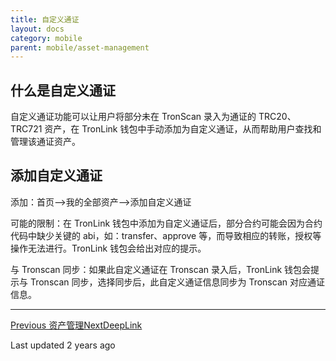 ```yaml
---
title: 自定义通证
layout: docs
category: mobile
parent: mobile/asset-management
---
```


## **什么是自定义通证**

自定义通证功能可以让用户将部分未在 TronScan 录入为通证的 TRC20、TRC721 资产，在 TronLink 钱包中手动添加为自定义通证，从而帮助用户查找和管理该通证资产。

## 添加自定义通证

添加：首页-->我的全部资产-->添加自定义通证

可能的限制：在 TronLink 钱包中添加为自定义通证后，部分合约可能会因为合约代码中缺少关键的 abi，如：transfer、approve 等，而导致相应的转账，授权等操作无法进行。TronLink 钱包会给出对应的提示。

与 Tronscan 同步：如果此自定义通证在 Tronscan 录入后，TronLink 钱包会提示与 Tronscan 同步，选择同步后，此自定义通证信息同步为 Tronscan 对应通证信息。

****

[Previous 资产管理](https://docs-zh.tronlink.org/yi-dong-duan/zi-chan-guan-li)[NextDeepLink](https://docs-zh.tronlink.org/yi-dong-duan/deeplink)

Last updated 2 years ago